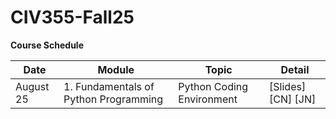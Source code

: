 # CIV355-Fall25


**Course Schedule**

|Date          |Module          |Topic        |Detail      |
| -------------|----------------|-------------|------------|
|August 25       |1. Fundamentals of Python Programming   |Python Coding Environment| [Slides] [CN] [JN]|

 


